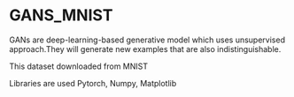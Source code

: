 # GANS_MNIST
GANs are deep-learning-based generative model which uses unsupervised approach.They will generate new examples that are also indistinguishable.

This dataset downloaded from MNIST

Libraries are used Pytorch, Numpy, Matplotlib
